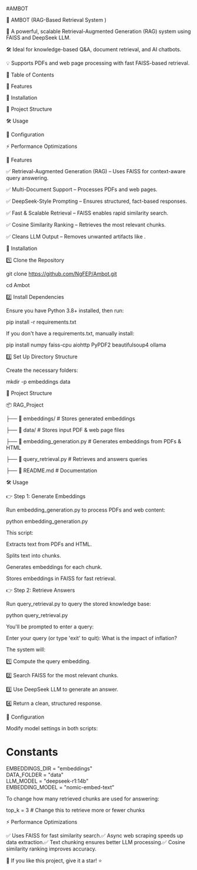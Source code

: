 #AMBOT

































🧠 AMBOT (RAG-Based Retrieval System )

📢 A powerful, scalable Retrieval-Augmented Generation (RAG) system using FAISS and DeepSeek LLM.

🛠 Ideal for knowledge-based Q&A, document retrieval, and AI chatbots.

💡 Supports PDFs and web page processing with fast FAISS-based retrieval.

📌 Table of Contents

📌 Features

🚀 Installation

👤 Project Structure

🛠️ Usage

🔧 Configuration

⚡ Performance Optimizations

📌 Features

✅ Retrieval-Augmented Generation (RAG) – Uses FAISS for context-aware query answering.

✅ Multi-Document Support – Processes PDFs and web pages.

✅ DeepSeek-Style Prompting – Ensures structured, fact-based responses.

✅ Fast & Scalable Retrieval – FAISS enables rapid similarity search.

✅ Cosine Similarity Ranking – Retrieves the most relevant chunks.

✅ Cleans LLM Output – Removes unwanted artifacts like <think>.

🚀 Installation

1️⃣ Clone the Repository

git clone https://github.com/NgFEP/Ambot.git

cd Ambot

2️⃣ Install Dependencies

Ensure you have Python 3.8+ installed, then run:

pip install -r requirements.txt

If you don't have a requirements.txt, manually install:

pip install numpy faiss-cpu aiohttp PyPDF2 beautifulsoup4 ollama

3️⃣ Set Up Directory Structure

Create the necessary folders:

mkdir -p embeddings data

👤 Project Structure

📦 RAG_Project

├── 📂 embeddings/               # Stores generated embeddings

├── 📂 data/                     # Stores input PDF & web page files

├── 📜 embedding_generation.py   # Generates embeddings from PDFs & HTML

├── 📜 query_retrieval.py        # Retrieves and answers queries

├── 📜 README.md                 # Documentation

🛠️ Usage

👉 Step 1: Generate Embeddings

Run embedding_generation.py to process PDFs and web content:

python embedding_generation.py

This script:

Extracts text from PDFs and HTML.

Splits text into chunks.

Generates embeddings for each chunk.

Stores embeddings in FAISS for fast retrieval.

👉 Step 2: Retrieve Answers

Run query_retrieval.py to query the stored knowledge base:

python query_retrieval.py

You'll be prompted to enter a query:

Enter your query (or type 'exit' to quit): What is the impact of inflation?

The system will:

1️⃣ Compute the query embedding.

2️⃣ Search FAISS for the most relevant chunks.

3️⃣ Use DeepSeek LLM to generate an answer.

4️⃣ Return a clean, structured response.

🔧 Configuration

Modify model settings in both scripts:

# Constants
EMBEDDINGS_DIR = "embeddings"  
DATA_FOLDER = "data"  
LLM_MODEL = "deepseek-r1:14b"  
EMBEDDING_MODEL = "nomic-embed-text"  

To change how many retrieved chunks are used for answering:

top_k = 3  # Change this to retrieve more or fewer chunks

⚡ Performance Optimizations

✅ Uses FAISS for fast similarity search.✅ Async web scraping speeds up data extraction.✅ Text chunking ensures better LLM processing.✅ Cosine similarity ranking improves accuracy.


💖 If you like this project, give it a star! ⭐

